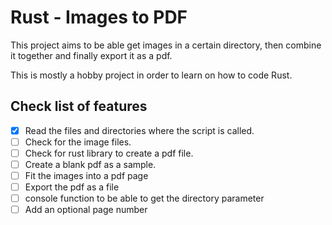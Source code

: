 # Rust - Images to PDF

This project aims to be able get images in a certain directory, then combine it together and finally export it as a pdf.

This is mostly a hobby project in order to learn on how to code Rust.

## Check list of features

- [x] Read the files and directories where the script is called.
- [ ] Check for the image files.
- [ ] Check for rust library to create a pdf file.
- [ ] Create a blank pdf as a sample.
- [ ] Fit the images into a pdf page
- [ ] Export the pdf as a file
- [ ] console function to be able to get the directory parameter
- [ ] Add an optional page number